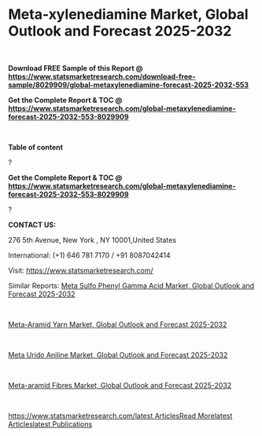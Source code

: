 <h1>Meta-xylenediamine Market, Global Outlook and Forecast 2025-2032</h1><br/><p><strong>Download FREE Sample of this Report @ <a href="https://www.statsmarketresearch.com/download-free-sample/8029909/global-metaxylenediamine-forecast-2025-2032-553">https://www.statsmarketresearch.com/download-free-sample/8029909/global-metaxylenediamine-forecast-2025-2032-553</a></strong></p>
 
 
 
 <div><b>Get the Complete Report & TOC @ <a href="https://www.statsmarketresearch.com/global-metaxylenediamine-forecast-2025-2032-553-8029909">https://www.statsmarketresearch.com/global-metaxylenediamine-forecast-2025-2032-553-8029909</a></b></div>
 
 
 
 <p><br />
 
 <b>Table of content</b></p>
 
 
 
 <p>? </p>
 
 
 
 <div><b>Get the Complete Report & TOC @ <a href="https://www.statsmarketresearch.com/global-metaxylenediamine-forecast-2025-2032-553-8029909">https://www.statsmarketresearch.com/global-metaxylenediamine-forecast-2025-2032-553-8029909</a></b></div>
 
 
 
 <p>? </p>
 
 
 
 <p><b>CONTACT US:</b><br />
 
 276 5th Avenue, New York , NY 10001,United States<br />
 
 International: (+1) 646 781 7170 / +91 8087042414<br />
 
 Visit: <a href="https://www.statsmarketresearch.com/">https://www.statsmarketresearch.com/</a><br />
 
 Similar Reports: <a href="https://www.statsmarketresearch.com/global-metaxylenediamine-forecast-2025-2032-553-8029909">Meta Sulfo Phenyl Gamma Acid Market, Global Outlook and Forecast 2025-2032 </a><br />
 
 <br />
 
 <a href="https://www.statsmarketresearch.com/global-metaxylenediamine-forecast-2025-2032-553-8029909">Meta-Aramid Yarn Market, Global Outlook and Forecast 2025-2032 </a><br />
 
 <br />
 
 <a href="https://www.statsmarketresearch.com/global-metaxylenediamine-forecast-2025-2032-553-8029909">Meta Urido Aniline Market, Global Outlook and Forecast 2025-2032 </a><br />
 
 <br />
 
 <a href="https://www.statsmarketresearch.com/global-metaxylenediamine-forecast-2025-2032-553-8029909">Meta-aramid Fibres Market, Global Outlook and Forecast 2025-2032 </a><br />
 
 <br />
 
 <a href="https://gyeongbokgung.com">https://www.statsmarketresearch.com/</a><a href="https://hallyeomaritime.com">latest Articles</a><a href="https://jingwansa.com">Read More</a><a href="https://nguoiviet.jp/">latest Articles</a><a href="https://www.intelmarketresearch.com/">latest Publications</a></p>
